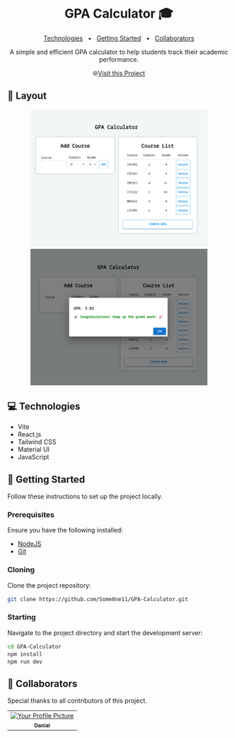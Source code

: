  
<h1 align="center" style="font-weight: bold;">GPA Calculator 🎓</h1>

<p align="center">
<a href="#technologies">Technologies</a>
 <span>&nbsp; • &nbsp;</span>
<a href="#started">Getting Started</a>
 <span>&nbsp; • &nbsp;</span>
<a href="#colab">Collaborators</a>
</p>

<p align="center">A simple and efficient GPA calculator to help students track their academic performance.</p>

<p align="center">
🌐<a href="https://gpa-calculator-vite.vercel.app/" target="_blank" rel="noopener noreferrer">Visit this Project</a>
</p>

<h2 id="layout">🎨 Layout</h2>

<p align="center">
<img src="public/preview1.png" alt="Random Image" width="400px">
<img src="public/preview2.png" alt="Random Image" width="400px">
</p>

<h2 id="technologies">💻 Technologies</h2>

- Vite
- React.js
- Tailwind CSS
- Material UI
- JavaScript

<h2 id="started">🚀 Getting Started</h2>

Follow these instructions to set up the project locally.

<h3>Prerequisites</h3>

Ensure you have the following installed:

- [NodeJS](https://nodejs.org/)
- [Git](https://git-scm.com/)

<h3>Cloning</h3>

Clone the project repository:

```bash
git clone https://github.com/Some0ne11/GPA-Calculator.git
```

<h3>Starting</h3>

Navigate to the project directory and start the development server:

```bash
cd GPA-Calculator
npm install
npm run dev
```

<h2 id="colab">🤝 Collaborators</h2>

<p>Special thanks to all contributors of this project.</p>
<table>
<tr>

<td align="center">
<a href="https://github.com/Some0ne11">
<img src="https://avatars.githubusercontent.com/u/122141550?v=4" width="100px;" alt="Your Profile Picture"/><br>
<sub>
<b>Danial</b>
</sub>
</a>
</td>
</tr>
</table>
